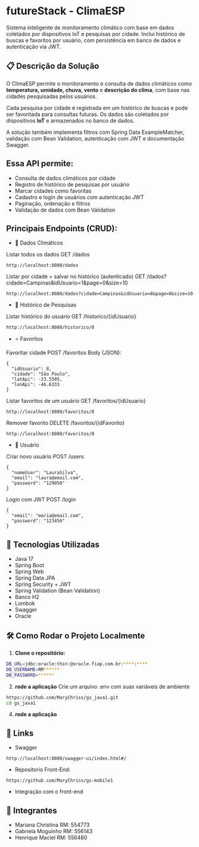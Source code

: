 # futureStack - ClimaESP

Sistema inteligente de monitoramento climático com base em dados coletados por dispositivos IoT e pesquisas por cidade. Inclui histórico de buscas e favoritos por usuário, com persistência em banco de dados e autenticação via JWT.

## 📋 Descrição da Solução

O ClimaESP permite o monitoramento e consulta de dados climáticos como **temperatura, umidade, chuva, vento** e **descrição do clima**, com base nas cidades pesquisadas pelos usuários.

Cada pesquisa por cidade é registrada em um histórico de buscas e pode ser favoritada para consultas futuras. Os dados são coletados por dispositivos **IoT** e armazenados no banco de dados.

A solução também implementa filtros com Spring Data ExampleMatcher, validação com Bean Validation, autenticação com JWT e documentação Swagger.

## Essa API permite:

- Consulta de dados climáticos por cidade
- Registro de histórico de pesquisas por usuário
- Marcar cidades como favoritas
- Cadastro e login de usuários com autenticação JWT
- Paginação, ordenação e filtros
- Validação de dados com Bean Validation

## Principais Endpoints (CRUD):

- 🌆 Dados Climáticos

Listar todos os dados
GET /dados

```
http://localhost:8080/dados
```

Listar por cidade + salvar no histórico (autenticado)
GET /dados?cidade=Campinas&idUsuario=1&page=0&size=10

```
http://localhost:8080/dados?cidade=Campinas&idUsuario=8&page=0&size=10
```

- 💾 Histórico de Pesquisas

Listar histórico do usuário
GET /historico/{idUsuario}

```
http://localhost:8080/historico/8
```

- ⭐ Favoritos

Favoritar cidade
POST /favoritos
Body (JSON):

```
{
  "idUsuario": 8,
  "cidade": "São Paulo",
  "latApi": -23.5505,
  "lonApi": -46.6333
}
```

Listar favoritos de um usuário
GET /favoritos/{idUsuario}

```
http://localhost:8080/favoritos/8
```

Remover favorito
DELETE /favoritos/{idFavorito}

```
http://localhost:8080/favoritos/8
```

- 👤 Usuário

Criar novo usuário
POST /users

```
{
  "nomeUser": "LauraSilva",
  "email": "laura@email.com",
  "password": "129056"
}
```

Login com JWT
POST /login

```
{
  "email": "maria@email.com",
  "password": "123456"
}
```

## 🚀 Tecnologias Utilizadas

- Java 17
- Spring Boot 
- Spring Web
- Spring Data JPA
- Spring Security + JWT
- Spring Validation (Bean Validation)
- Banco H2
- Lombok
- Swagger
- Oracle

## 🛠️ Como Rodar o Projeto Localmente

1. **Clone o repositório:**

```bash
DB_URL=jdbc:oracle:thin:@oracle.fiap.com.br:****:****
DB_USERNAME=RM******
DB_PASSWORD=******
```

2. **rode a aplicação**
Crie um arquivo .env com suas variáveis de ambiente

```bash
https://github.com/MaryChriss/gs_java1.git
cd gs_java1
```

4. **rode a aplicação**

## 🧠 Links
- Swagger
```
http://localhost:8080/swagger-ui/index.html#/
```

- Repositorio Front-End:
```
https://github.com/MaryChriss/gs-mobile1
```

- Integração com o front-end
  
## 👥 Integrantes

- Mariana Christina RM: 554773
- Gabriela Moguinho RM: 556143
- Henrique Maciel RM: 556480
